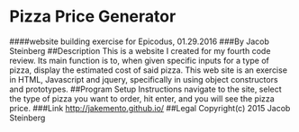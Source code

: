 # Pizza Price Generator
####website building exercise for Epicodus, 01.29.2016
###By Jacob Steinberg
##Description
This is a website I created for my fourth code review. Its main function is to, when given specific inputs for a type of pizza, display the estimated cost of said pizza. This web site is an exercise in HTML, Javascript and jquery, specifically in using object constructors and prototypes.
##Program Setup Instructions
navigate to the site, select the type of pizza you want to order, hit enter, and you will see the pizza price.
###Link
http://jakemento.github.io/
##Legal
Copyright(c) 2015 Jacob Steinberg
